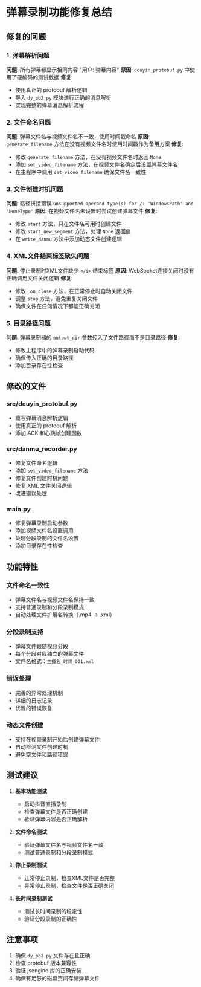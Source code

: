# 弹幕录制功能修复总结

## 修复的问题

### 1. 弹幕解析问题
**问题**: 所有弹幕都显示相同内容 "用户: 弹幕内容"
**原因**: `douyin_protobuf.py` 中使用了硬编码的测试数据
**修复**: 
- 使用真正的 protobuf 解析逻辑
- 导入 `dy_pb2.py` 模块进行正确的消息解析
- 实现完整的弹幕消息解析流程

### 2. 文件命名问题
**问题**: 弹幕文件名与视频文件名不一致，使用时间戳命名
**原因**: `generate_filename` 方法在没有视频文件名时使用时间戳作为备用方案
**修复**:
- 修改 `generate_filename` 方法，在没有视频文件名时返回 `None`
- 添加 `set_video_filename` 方法，在视频文件名确定后设置弹幕文件名
- 在主程序中调用 `set_video_filename` 确保文件名一致性

### 3. 文件创建时机问题
**问题**: 路径拼接错误 `unsupported operand type(s) for /: 'WindowsPath' and 'NoneType'`
**原因**: 在视频文件名未设置时尝试创建弹幕文件
**修复**:
- 修改 `start` 方法，只在文件名可用时创建文件
- 修改 `start_new_segment` 方法，处理 `None` 返回值
- 在 `write_danmu` 方法中添加动态文件创建逻辑

### 4. XML文件结束标签缺失问题
**问题**: 停止录制时XML文件缺少 `</i>` 结束标签
**原因**: WebSocket连接关闭时没有正确调用文件关闭逻辑
**修复**:
- 修改 `_on_close` 方法，在正常停止时自动关闭文件
- 调整 `stop` 方法，避免重复关闭文件
- 确保文件在任何情况下都能正确关闭

### 5. 目录路径问题
**问题**: 弹幕录制器的 `output_dir` 参数传入了文件路径而不是目录路径
**修复**:
- 修改主程序中的弹幕录制启动代码
- 确保传入正确的目录路径
- 添加目录存在性检查

## 修改的文件

### src/douyin_protobuf.py
- 重写弹幕消息解析逻辑
- 使用真正的 protobuf 解析
- 添加 ACK 和心跳帧创建函数

### src/danmu_recorder.py
- 修复文件命名逻辑
- 添加 `set_video_filename` 方法
- 修复文件创建时机问题
- 修复 XML 文件关闭逻辑
- 改进错误处理

### main.py
- 修复弹幕录制启动参数
- 添加视频文件名设置调用
- 处理分段录制的文件名设置
- 添加目录存在性检查

## 功能特性

### 文件命名一致性
- 弹幕文件名与视频文件名保持一致
- 支持普通录制和分段录制模式
- 自动处理文件扩展名转换（.mp4 -> .xml）

### 分段录制支持
- 弹幕文件跟随视频分段
- 每个分段对应独立的弹幕文件
- 文件名格式：`主播名_时间_001.xml`

### 错误处理
- 完善的异常处理机制
- 详细的日志记录
- 优雅的错误恢复

### 动态文件创建
- 支持在视频录制开始后创建弹幕文件
- 自动检测文件创建时机
- 避免空文件和路径错误

## 测试建议

1. **基本功能测试**
   - 启动抖音直播录制
   - 检查弹幕文件是否正确创建
   - 验证弹幕内容是否正确解析

2. **文件命名测试**
   - 验证弹幕文件名与视频文件名一致
   - 测试普通录制和分段录制模式

3. **停止录制测试**
   - 正常停止录制，检查XML文件是否完整
   - 异常停止录制，检查文件是否正确关闭

4. **长时间录制测试**
   - 测试长时间录制的稳定性
   - 验证分段录制的正确性

## 注意事项

1. 确保 `dy_pb2.py` 文件存在且正确
2. 检查 protobuf 版本兼容性
3. 验证 jsengine 库的正确安装
4. 确保有足够的磁盘空间存储弹幕文件